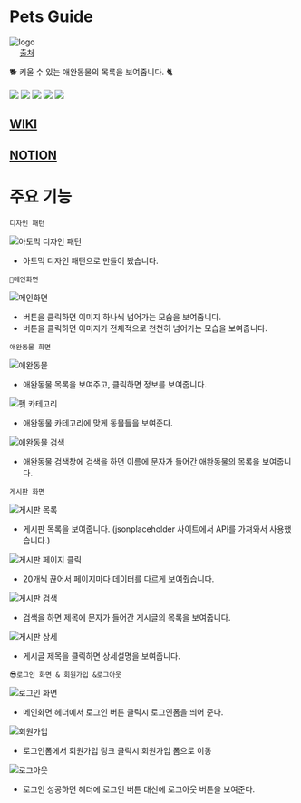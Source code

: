 # Pets Guide

![logo](https://user-images.githubusercontent.com/66199817/177285181-6e2bba89-c18f-4c34-b88d-c627ea0c592e.jpg) <br /> 
[출처](https://www.vecteezy.com/vector-art/2121105-cute-shiba-inu-dog-with-pancake-on-his-head-cartoon-vector-illustration) <br />

🐕 키울 수 있는 애완동물의 목록을 보여줍니다. 🐈 <br /> <br />
<img src="https://img.shields.io/badge/JavaScript-F7DF1E?style=plastic&logo=JavaScript&logoColor=black">
<img src="https://img.shields.io/badge/React-61DAFB?style=plastic&logo=React&logoColor=black">
<img src="https://img.shields.io/badge/styled components-DB7093?style=plastic&logo=styled components&logoColor=black">
<img src="https://img.shields.io/badge/React Router-CA4245?style=plastic&logo=React Router&logoColor=black">
<img src="https://img.shields.io/badge/Firebase-FFCA28?style=plastic&logo=Firebase&logoColor=black">

## [WIKI](https://github.com/inzosa/pets-guide/wiki)

## [NOTION](https://gilded-experience-b42.notion.site/ade9f9dce2704fb5b074c4b45e59c4d1)

# 주요 기능

`디자인 패턴`

![아토믹 디자인 패턴](https://user-images.githubusercontent.com/66199817/177449303-ccc75cd1-fed1-45db-9422-5845f1c608b4.JPG)

- 아토믹 디자인 패턴으로 만들어 봤습니다.

`🌝메인화면`

![메인화면](https://user-images.githubusercontent.com/66199817/177456907-37d74ab2-1166-422e-b81f-2dde61fda7b2.gif)

- 버튼을 클릭하면 이미지 하나씩 넘어가는 모습을 보여줍니다.
- 버튼을 클릭하면 이미지가 전체적으로 천천히 넘어가는 모습을 보여줍니다.

`애완동물 화면`

![애완동물](https://user-images.githubusercontent.com/66199817/177472501-7a54cfd9-43fd-4fd0-a6ab-4d8e68527598.JPG)

- 애완동물 목록을 보여주고, 클릭하면 정보를 보여줍니다.

![펫 카테고리](https://user-images.githubusercontent.com/66199817/177496427-eeecb7fd-d2e7-4e8d-b7de-a7c36a9d1ee5.gif)

- 애완동물 카테고리에 맞게 동물들을 보여준다.

![애완동물 검색](https://user-images.githubusercontent.com/66199817/177472959-ed1de269-9cf5-4a5d-9758-042cca7ad930.JPG)

- 애완동물 검색창에 검색을 하면 이름에 문자가 들어간 애완동물의 목록을 보여줍니다.

`게시판 화면`

![게시판 목록](https://user-images.githubusercontent.com/66199817/179347688-3acff0b8-8f9c-4c64-bd2b-7b6637eaf963.JPG)

- 게시판 목록을 보여줍니다. (jsonplaceholder 사이트에서 API를 가져와서 사용했습니다.)

![게시판 페이지 클릭](https://user-images.githubusercontent.com/66199817/179551970-67a9cfd6-3ef2-45b4-94a9-7a8c71852681.JPG)

- 20개씩 끊어서 페이지마다 데이터를 다르게 보여줬습니다.

![게시판 검색](https://user-images.githubusercontent.com/66199817/179553378-a5811d2a-4a2e-4245-a1b2-bb80c085b511.JPG)

- 검색을 하면 제목에 문자가 들어간 게시글의 목록을 보여줍니다.

![게시판 상세](https://user-images.githubusercontent.com/66199817/177473633-a10aefba-b569-425c-a927-af111f909b55.JPG)

- 게시글 제목을 클릭하면 상세설명을 보여줍니다.

`😎로그인 화면 & 회원가입 &로그아웃`

![로그인 화면](https://user-images.githubusercontent.com/66199817/178207498-7738d7bf-af84-4397-ae42-10155957ac85.JPG)

- 메인화면 헤더에서 로그인 버튼 클릭시 로그인폼을 띄어 준다.

![회원가입](https://user-images.githubusercontent.com/66199817/181905850-6a79acad-585b-46be-abc8-9caf30177c00.JPG)

- 로그인폼에서 회원가입 링크 클릭시 회원가입 폼으로 이동

![로그아웃](https://user-images.githubusercontent.com/66199817/178934248-1bb068be-45c2-4802-bcf5-22305ea159fe.JPG)

- 로그인 성공하면 헤더에 로그인 버튼 대신에 로그아웃 버튼을 보여준다.
